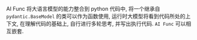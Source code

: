 
AI Func 将大语言模型的能力整合到 python 代码中, 将一个继承自 `pydantic.BaseModel` 的类可以作为函数使用, 
运行时大模型将看到代码所处的上下文, 在理解代码的基础上, 自行进行多轮思考, 并写出执行代码.
`AI Func` 可以相互嵌套. 
